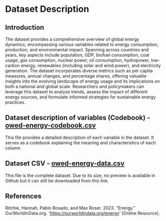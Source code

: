 # Dataset Description

## Introduction

The dataset provides a comprehensive overview of global energy dynamics, encompassing various variables related to energy consumption, production, and environmental impact. Spanning across countries and years, key aspects include population, GDP, biofuel consumption, coal usage, gas consumption, nuclear power, oil consumption, hydropower, low-carbon energy, renewables (including solar and wind power), and electricity generation. The dataset incorporates diverse metrics such as per capita measures, annual changes, and percentage shares, offering valuable insights into the evolving landscape of energy usage and its implications on both a national and global scale. Researchers and policymakers can leverage this dataset to analyze trends, assess the impact of different energy sources, and formulate informed strategies for sustainable energy practices.

## Dataset description of variables (Codebook) - [owed-energy-codebook.csv](owid-energy-codebook.csv)

This file provides a detailed description of each variable in the dataset. It serves as a codebook explaining the meaning and characteristics of each column.

## Dataset CSV - [owed-energy-data.csv](owid-energy-data.csv)

This file is the complete dataset. Due to its size, no preview is available in Github but it can still be downloaded from this link.

## References
Ritchie, Hannah, Pablo Rosado, and Max Roser. 2023. "Energy." OurWorldInData.org. 'https://ourworldindata.org/energy' [Online Resource].